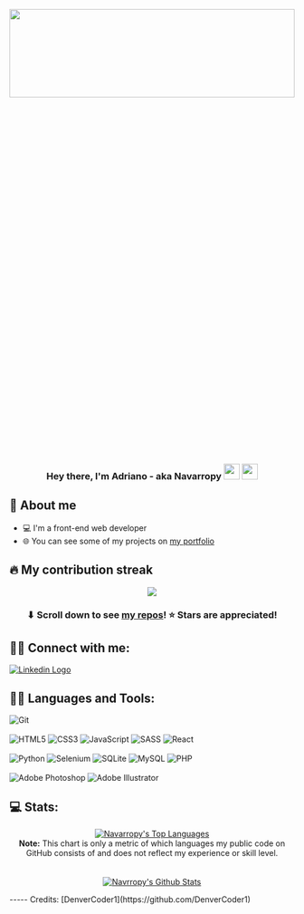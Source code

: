 <a href="#" align="center"><img align="center" width="100%" height="20%" src="https://i.imgur.com/U45d5De.png" height="175px"/></a>

<h3 align="center">Hey there, I'm Adriano - aka Navarropy <img src="https://media.giphy.com/media/hvRJCLFzcasrR4ia7z/giphy.gif" width="28"> <img src="https://emojis.slackmojis.com/emojis/images/1531849430/4246/blob-sunglasses.gif?1531849430" width="28"/></h3>

## 📖 About me

* 💻 I'm a front-end web developer
* 🌐 You can see some of my projects on [my portfolio](https://navarropy-portfolio.netlify.app/)

## 🔥 My contribution streak

<p align="center">
  <a href="https://github.com/Navarropy/github-readme-streak-stats">
    <img src="https://github-readme-streak-stats.herokuapp.com/?user=Navarropy#version3"/>
  </a>
</p>

<h3 align="center">⬇ Scroll down to see <a href="https://github.com/Navarropy?tab=repositories">my repos</a>! ⭐ Stars are appreciated!</h3>

## 🙋‍♂️ Connect with me:

<p align="left">
  <a href="https://linkedin.com/in/adrianonavarro"><img alt="Linkedin Logo" title="Linkedin" src="https://img.shields.io/badge/LinkedIn-0077B5?style=for-the-badge&logo=linkedin&logoColor=white"/></a>
</p>

## 👨‍💻 Languages and Tools:
![Git](https://img.shields.io/badge/git-%23F05033.svg?style=for-the-badge&logo=git&logoColor=white)
<br /><br />
![HTML5](https://img.shields.io/badge/html5-%23E34F26.svg?style=for-the-badge&logo=html5&logoColor=white) ![CSS3](https://img.shields.io/badge/css3-%231572B6.svg?style=for-the-badge&logo=css3&logoColor=white) ![JavaScript](https://img.shields.io/badge/javascript-%23323330.svg?style=for-the-badge&logo=javascript&logoColor=%23F7DF1E) ![SASS](https://img.shields.io/badge/SASS-hotpink.svg?style=for-the-badge&logo=SASS&logoColor=white) ![React](https://img.shields.io/badge/react-%2320232a.svg?style=for-the-badge&logo=react&logoColor=%2361DAFB)
<br /><br />
![Python](https://img.shields.io/badge/python-3670A0?style=for-the-badge&logo=python&logoColor=ffdd54) ![Selenium](https://img.shields.io/badge/-selenium-%43B02A?style=for-the-badge&logo=selenium&logoColor=white) ![SQLite](https://img.shields.io/badge/sqlite-%2307405e.svg?style=for-the-badge&logo=sqlite&logoColor=white) ![MySQL](https://img.shields.io/badge/mysql-%2300f.svg?style=for-the-badge&logo=mysql&logoColor=white) ![PHP](https://img.shields.io/badge/php-%23777BB4.svg?style=for-the-badge&logo=php&logoColor=white)
<br /><br />
![Adobe Photoshop](https://img.shields.io/badge/adobe%20photoshop-%2331A8FF.svg?style=for-the-badge&logo=adobe%20photoshop&logoColor=white) ![Adobe Illustrator](https://img.shields.io/badge/adobe%20illustrator-%23FF9A00.svg?style=for-the-badge&logo=adobe%20illustrator&logoColor=white)


## 💻 Stats:
<p align="center">
  <a href="https://github.com/nvarropy/github-readme-stats"><img alt="Navarropy's Top Languages" src="https://github-readme-stats.vercel.app/api/top-langs/?username=Navarropy&langs_count=10&layout=compact#" /></a><br />
  <b>Note:</b> This chart is only a metric of which languages my public code on GitHub consists of and does not reflect my experience or skill level.
  <br />
  <br />
  <br />
  <a href="https://github.com/navarropy/github-readme-stats"><img alt="Navrropy's Github Stats" src="https://github-readme-stats.vercel.app/api?username=Navarropy&show_icons=true&count_private=true&hide=" /></a>
</p>
-----
Credits: [DenverCoder1](https://github.com/DenverCoder1)
